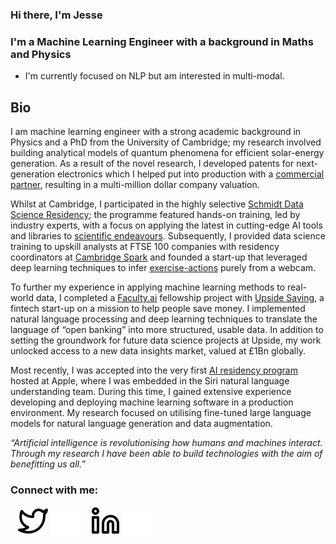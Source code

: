### Hi there, I'm Jesse

### I'm a Machine Learning Engineer with a background in Maths and Physics
- I'm currently focused on NLP but am interested in multi-modal.

## Bio
I am machine learning engineer with a strong academic background in Physics and a PhD from the University of Cambridge; my research involved building analytical models of quantum phenomena for efficient solar-energy generation. As a result of the novel research, I developed patents for next-generation electronics which I helped put into production with a [commercial partner][cpt_website], resulting in a multi-million dollar company valuation.


Whilst at Cambridge, I participated in the highly selective [Schmidt Data Science Residency][schmidt_ds_residency_website]; the programme featured hands-on training, led by industry experts, with a focus on applying the latest in cutting-edge AI tools and libraries to [scientific endeavours][accelerate_blog]. Subsequently, I provided data science training to upskill analysts at FTSE 100 companies with residency coordinators at [Cambridge Spark][cambridge_spark_website] and founded a start-up that leveraged deep learning techniques to infer [exercise-actions][action_recognition_github] purely from a webcam.


To further my experience in applying machine learning methods to real-world data, I completed a [Faculty.ai][faculty_ai_website] fellowship project with [Upside Saving][upside_saving_website], a fintech start-up on a mission to help people save money. I implemented natural language processing and deep learning techniques to translate the language of “open banking” into more structured, usable data. In addition to setting the groundwork for future data science projects at Upside, my work unlocked access to a new data insights market, valued at £1Bn globally.


Most recently, I was accepted into the very first [AI residency program](apple_ai_residency) hosted at Apple, where I was embedded in the Siri natural language understanding team. During this time, I gained extensive experience developing and deploying machine learning software in a production environment. My research focused on utilising fine-tuned large language models for natural language generation and data augmentation.


*“Artificial intelligence is revolutionising how humans and machines interact. Through my research I have been able to build technologies with the aim of benefitting us all.”*


### Connect with me:

<!-- [![website](./img/globe-light.svg)](https://codestackr.com#gh-light-mode-only)
[![website](./img/globe-dark.svg)](https://codestackr.com#gh-dark-mode-only) -->
&nbsp;&nbsp;
[![website](./img/twitter-light.svg)](https://twitter.com/jesse_allardice)
[![website](./img/twitter-dark.svg)](https://twitter.com/jesse_allardice)
&nbsp;&nbsp;
[![website](./img/linkedin-light.svg)](https://www.linkedin.com/in/jesse-allardice-phd-1374b5110/)
[![website](./img/linkedin-dark.svg)](https://www.linkedin.com/in/jesse-allardice-phd-1374b5110/)


<!-- ### Languages and Tools:

[<img align="left" alt="Visual Studio Code" width="26px" src="https://cdn.jsdelivr.net/gh/devicons/devicon/icons/vscode/vscode-original.svg" style="padding-right:10px;" />][webdevplaylist]
[<img align="left" alt="MySQL" width="26px" src="https://cdn.jsdelivr.net/gh/devicons/devicon/icons/mysql/mysql-original.svg" style="padding-right:10px;" />][webdevplaylist]
[<img align="left" alt="Git" width="26px" src="https://cdn.jsdelivr.net/gh/devicons/devicon/icons/git/git-original.svg" style="padding-right:10px;" />][webdevplaylist]
[<img align="left" alt="GitHub" width="26px" src="https://user-images.githubusercontent.com/3369400/139447912-e0f43f33-6d9f-45f8-be46-2df5bbc91289.png" style="padding-right:10px;" />](https://www.youtube.com/playlist?list=PLkwxH9e_vrAJ0WbEsFA9W3I1W-g_BTsbt#gh-dark-mode-only)
[<img align="left" alt="GitHub" width="26px" src="https://user-images.githubusercontent.com/3369400/139448065-39a229ba-4b06-434b-bc67-616e2ed80c8f.png" style="padding-right:10px;" />](https://www.youtube.com/playlist?list=PLkwxH9e_vrAJ0WbEsFA9W3I1W-g_BTsbt#gh-light-mode-only)
[<img align="left" alt="Terminal" width="26px" src="./img/terminal-light.svg" />](https://www.youtube.com/playlist?list=PLkwxH9e_vrAJ0WbEsFA9W3I1W-g_BTsbt#gh-light-mode-only)
[<img align="left" alt="Terminal" width="26px" src="./img/terminal-dark.svg" />](https://www.youtube.com/playlist?list=PLkwxH9e_vrAJ0WbEsFA9W3I1W-g_BTsbt#gh-dark-mode-only) -->


[cpt_website]: https://www.cambridgephoton.com/
[schmidt_ds_residency_website]: https://www.cst.cam.ac.uk/news/schmidt-data-science-course-scores-hit
[accelerate_blog]: https://acceleratescience.github.io//2021/07/08/JesseAllardice-ML-for-solar-tech
[cambridge_spark_website]: https://www.cambridgespark.com/
[action_recognition_github]: https://github.com/JesseAllardice/Action-Recognition
[faculty_ai_website]: https://faculty.ai/
[upside_saving_website]: https://www.upsidesaving.com/
[apple_ai_residency]: https://machinelearning.apple.com/updates/aiml-residency-program-application